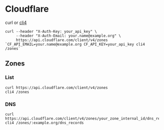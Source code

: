 # Cloudflare

curl or [cli4](https://github.com/cloudflare/python-cloudflare#cli)

    curl --header "X-Auth-Key: your_api_key" \
         --header "X-Auth-Email: your.name@example.org" \
         https://api.cloudflare.com/client/v4/zones
    `CF_API_EMAIL=your.name@example.org CF_API_KEY=your_api_key cli4 /zones`

## Zones

### List

    curl https://api.cloudflare.com/client/v4/zones
    cli4 /zones

### DNS

    curl https://api.cloudflare.com/client/v4/zones/your_zone_internal_id/dns_records
    cli4 /zones/:example.org/dns_records
